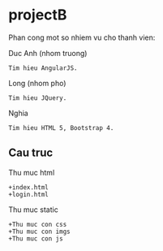 # projectB

Phan cong mot so nhiem vu cho thanh vien:

Duc Anh (nhom truong)

    Tim hieu AngularJS.

Long (nhom pho)

    Tim hieu JQuery.

Nghia

    Tim hieu HTML 5, Bootstrap 4.

## Cau truc

Thu muc html

    +index.html
    +login.html

Thu muc static

    +Thu muc con css
    +Thu muc con imgs
    +Thu muc con js